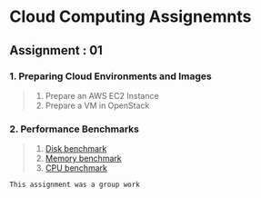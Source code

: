 # Cloud Computing Assignemnts

## Assignment : 01

### 1. Preparing Cloud Environments and Images
>  1. Prepare an AWS EC2 Instance
>  2. Prepare a VM in OpenStack

### 2. Performance Benchmarks
> 1. [Disk benchmark](assignment-1/disk-benchmark/README.md) 
> 2. [Memory benchmark](assignment-1/memory-benchmark/README.md)
> 3. [CPU benchmark](assignment-1/cpu-benchmark/README.md)

    This assignment was a group work